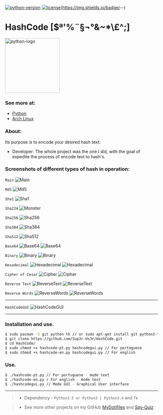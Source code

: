 [![python-version](https://img.shields.io/badge/PYTHON-3.6-blue.svg)](https://www.python.org/) [![license](https://img.shields.io/badge/LICENSE-GNU-yellow.svg)](https://github.com/Sup3r-Us3r/HashCode/blob/master/LICENSE)(https://img.shields.io/badge/<LABEL>-<MESSAGE>-<COLOR>)

# HashCode [$ª'%¨§¬°&~*\£^;]
<img alt="python-logo" width="180" src="https://raw.githubusercontent.com/Sup3r-Us3r/HashCode/master/Screenshots/python-logo.png">

### See more at:

* [Python](https://www.python.org/)
* [Arch Linux](https://www.archlinux.org/)

### About:

Its purpose is to encode your desired hash text.

* Developer: The whole project was the one I did, with the goal of expedite the process of encode text to hash's.

### Screenshots of different types of hash in operation:

`Main`
![Main][screenshot1]

`Md5`
![Md5][screenshot2]

`Sha1`
![Sha1][screenshot3]

`Sha224`
![Monster][screenshot4]

`Sha256`
![Sha256][screenshot5]

`Sha384`
![Sha384][screenshot6]

`Sha512`
![Sha512][screenshot7]

`Base64`
![Base64][screenshot8]
![Base64][screenshot9]

`Binary`
![Binary][screenshot10]
![Binary][screenshot11]

`Hexadecimal`
![Hexadecimal][screenshot12]
![Hexadecimal][screenshot13]

`Cipher of Cesar`
![Cipher][screenshot14]
![Cipher][screenshot15]

`Reverse Text`
![ReverseText][screenshot16]
![ReverseText][screenshot17]

`Reverse Words`
![ReverseWords][screenshot18]
![ReverseWords][screenshot19]

----------------------
`HashCodeGUI`
![HashCodeGUI][screenshot20]

----------------------

[screenshot1]:https://raw.githubusercontent.com/Sup3r-Us3r/HashCode/master/Screenshots/1.png
[screenshot2]:https://raw.githubusercontent.com/Sup3r-Us3r/HashCode/master/Screenshots/2.png
[screenshot3]:https://raw.githubusercontent.com/Sup3r-Us3r/HashCode/master/Screenshots/3.png
[screenshot4]:https://raw.githubusercontent.com/Sup3r-Us3r/HashCode/master/Screenshots/4.png
[screenshot5]:https://raw.githubusercontent.com/Sup3r-Us3r/HashCode/master/Screenshots/5.png
[screenshot6]:https://raw.githubusercontent.com/Sup3r-Us3r/HashCode/master/Screenshots/6.png
[screenshot7]:https://raw.githubusercontent.com/Sup3r-Us3r/HashCode/master/Screenshots/7.png
[screenshot8]:https://raw.githubusercontent.com/Sup3r-Us3r/HashCode/master/Screenshots/8.png
[screenshot9]:https://raw.githubusercontent.com/Sup3r-Us3r/HashCode/master/Screenshots/9.png
[screenshot10]:https://raw.githubusercontent.com/Sup3r-Us3r/HashCode/master/Screenshots/10.png
[screenshot11]:https://raw.githubusercontent.com/Sup3r-Us3r/HashCode/master/Screenshots/11.png
[screenshot12]:https://raw.githubusercontent.com/Sup3r-Us3r/HashCode/master/Screenshots/12.png
[screenshot13]:https://raw.githubusercontent.com/Sup3r-Us3r/HashCode/master/Screenshots/13.png
[screenshot14]:https://raw.githubusercontent.com/Sup3r-Us3r/HashCode/master/Screenshots/14.png
[screenshot15]:https://raw.githubusercontent.com/Sup3r-Us3r/HashCode/master/Screenshots/15.png
[screenshot16]:https://raw.githubusercontent.com/Sup3r-Us3r/HashCode/master/Screenshots/16.png
[screenshot17]:https://raw.githubusercontent.com/Sup3r-Us3r/HashCode/master/Screenshots/17.png
[screenshot18]:https://raw.githubusercontent.com/Sup3r-Us3r/HashCode/master/Screenshots/18.png
[screenshot19]:https://raw.githubusercontent.com/Sup3r-Us3r/HashCode/master/Screenshots/19.png
[screenshot20]:https://raw.githubusercontent.com/Sup3r-Us3r/HashCode/master/Screenshots/20.png

### Installation and use.

```sh
$ sudo pacman -S git python tk // or sudo apt-get install git python3-tk
$ git clone https://github.com/Sup3r-Us3r/HashCode.git
$ cd HashCode/
$ sudo chmod +x hashcode-pt.py hashcodegui.py // For portuguese
$ sudo chmod +x hashcode-en.py hashcodegui.py // For english
```
### Use.
```sh
$ ./hashcode-pt.py // For portuguese - mode text
$ ./hashcode-en.py / For english - mode text
$ ./hashcodegui.py // Mode GUI - Graphical User interface
```
---------------------

> * Dependency - `Python3.5 or Python3 | Python3.4` and `Tk`

> * See more other projects on my GitHub [MyDotifiles](https://github.com/Sup3r-Us3r/MyDotfiles) and [Spy-Quiz](https://github.com/Sup3r-Us3r/Spy-Quiz)
